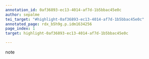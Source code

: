 ```yaml
---
annotation_id: 0af36893-ec13-4014-af7d-1b5bbac45e0c
author: sepalme
tei_target: "#highlight-0af36893-ec13-4014-af7d-1b5bbac45e0c"
annotated_page: rdx_b5h9g.p.idm1634256
page_index: 1
target: highlight-0af36893-ec13-4014-af7d-1b5bbac45e0c

---
```

note